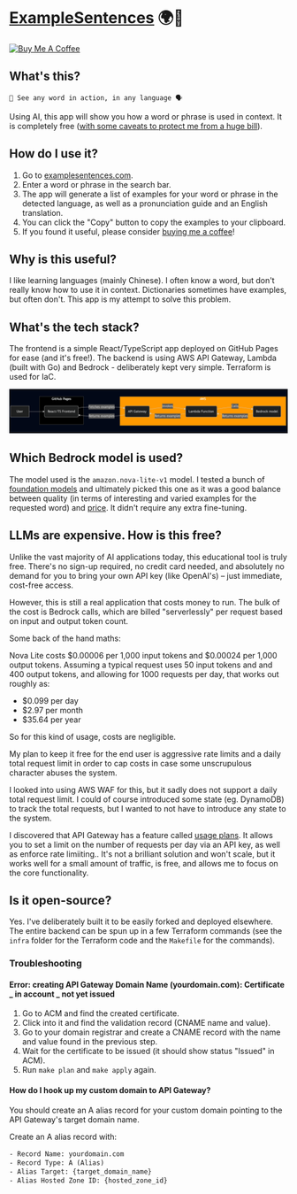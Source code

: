 # [ExampleSentences](https://examplesentences.com) 🌍💭

[![Buy Me A Coffee](https://img.shields.io/badge/Buy%20Me%20A%20Coffee-support-yellow.svg?style=flat-square&logo=buy-me-a-coffee)](https://buymeacoffee.com/lukerogerson)

## What's this?

```
👀 See any word in action, in any language 🗣️
```

Using AI, this app will show you how a word or phrase is used in context. It is completely free ([with some caveats to protect me from a huge bill](#llms-are-expensive-how-is-this-free)).

## How do I use it?

1. Go to [examplesentences.com](https://examplesentences.com).
2. Enter a word or phrase in the search bar.
3. The app will generate a list of examples for your word or phrase in the detected language, as well as a pronunciation guide and an English translation.
4. You can click the "Copy" button to copy the examples to your clipboard.
5. If you found it useful, please consider [buying me a coffee](https://buymeacoffee.com/lukerogerson)!

## Why is this useful?

I like learning languages (mainly Chinese). I often know a word, but don't really know how to use it in context. Dictionaries sometimes have examples, but often don't. This app is my attempt to solve this problem.

## What's the tech stack?

The frontend is a simple React/TypeScript app deployed on GitHub Pages for ease (and it's free!). The backend is using AWS API Gateway, Lambda (built with Go) and Bedrock - deliberately kept very simple. Terraform is used for IaC.

![Architecture](images/architecture.png)

## Which Bedrock model is used?

The model used is the `amazon.nova-lite-v1` model. I tested a bunch of [foundation models](https://docs.aws.amazon.com/bedrock/latest/userguide/models-supported.html) and ultimately picked this one as it was a good balance between quality (in terms of interesting and varied examples for the requested word) and [price](https://aws.amazon.com/bedrock/pricing/). It didn't require any extra fine-tuning.

## LLMs are expensive. How is this free?

Unlike the vast majority of AI applications today, this educational tool is truly free. There's no sign-up required, no credit card needed, and absolutely no demand for you to bring your own API key (like OpenAI's) – just immediate, cost-free access.

However, this is still a real application that costs money to run. The bulk of the cost is Bedrock calls, which are billed "serverlessly" per request based on input and output token count.

Some back of the hand maths:

Nova Lite costs $0.00006 per 1,000 input tokens and $0.00024 per 1,000 output tokens. Assuming a typical request uses 50 input tokens and and 400 output tokens, and allowing for 1000 requests per day, that works out roughly as:

- $0.099 per day
- $2.97 per month
- $35.64 per year

So for this kind of usage, costs are negligible.

My plan to keep it free for the end user is aggressive rate limits and a daily total request limit in order to cap costs in case some unscrupulous character abuses the system.

I looked into using AWS WAF for this, but it sadly does not support a daily total request limit. I could of course introduced some state (eg. DynamoDB) to track the total requests, but I wanted to not have to introduce any state to the system.

I discovered that API Gateway has a feature called [usage plans](https://docs.aws.amazon.com/apigateway/latest/developerguide/api-gateway-create-usage-plans-with-console.html#api-gateway-usage-plan-create). It allows you to set a limit on the number of requests per day via an API key, as well as enforce rate limiiting.. It's not a brilliant solution and won't scale, but it works well for a small amount of traffic, is free, and allows me to focus on the core functionality.

## Is it open-source?

Yes. I've deliberately built it to be easily forked and deployed elsewhere. The entire backend can be spun up in a few Terraform commands (see the `infra` folder for the Terraform code and the `Makefile` for the commands).

### Troubleshooting

#### Error: creating API Gateway Domain Name (yourdomain.com): Certificate **_ in account _** not yet issued

1. Go to ACM and find the created certificate.
2. Click into it and find the validation record (CNAME name and value).
3. Go to your domain registrar and create a CNAME record with the name and value found in the previous step.
4. Wait for the certificate to be issued (it should show status "Issued" in ACM).
5. Run `make plan` and `make apply` again.

#### How do I hook up my custom domain to API Gateway?

You should create an A alias record for your custom domain pointing to the API Gateway's target domain name.

Create an A alias record with:

```
- Record Name: yourdomain.com
- Record Type: A (Alias)
- Alias Target: {target_domain_name}
- Alias Hosted Zone ID: {hosted_zone_id}
```
